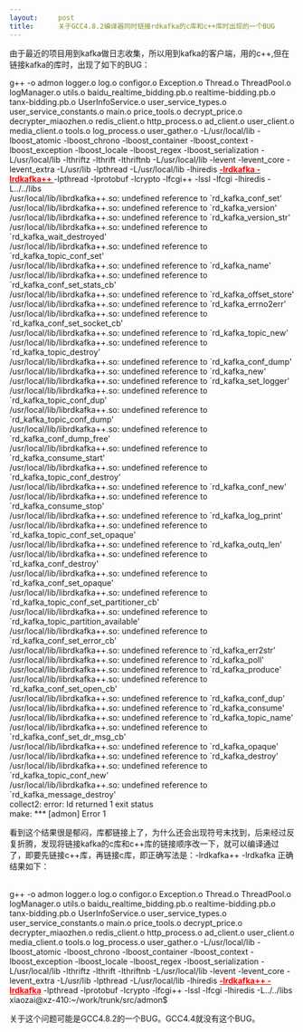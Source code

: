 ```yaml
---
layout:     post
title:      关于GCC4.8.2编译器同时链接rdkafka的c库和c++库时出现的一个BUG
---
```

<div id="article_content" class="article_content clearfix csdn-tracking-statistics" data-pid="blog" data-mod="popu_307" data-dsm="post">
								            <link rel="stylesheet" href="https://csdnimg.cn/release/phoenix/template/css/ck_htmledit_views-f76675cdea.css">
						<div class="htmledit_views" id="content_views">
                
<p>由于最近的项目用到kafka做日志收集，所以用到kafka的客户端，用的c++,但在链接kafka的库时，出现了如下的BUG：</p>
<p>g++ -o admon logger.o log.o configor.o Exception.o Thread.o ThreadPool.o logManager.o utils.o baidu_realtime_bidding.pb.o realtime-bidding.pb.o tanx-bidding.pb.o UserInfoService.o user_service_types.o user_service_constants.o main.o price_tools.o decrypt_price.o
 decrypter_miaozhen.o redis_client.o http_process.o ad_client.o user_client.o media_client.o tools.o log_process.o user_gather.o -L/usr/local/lib -lboost_atomic -lboost_chrono -lboost_container -lboost_context -lboost_exception -lboost_locale -lboost_regex
 -lboost_serialization -L/usr/local/lib -lthriftz -lthrift -lthriftnb -L/usr/local/lib -levent -levent_core -levent_extra -L/usr/lib -lpthread -L/usr/local/lib -lhiredis
<strong><u><span style="color:#FF0000;">-lrdkafka -lrdkafka++</span> </u></strong>-lpthread -lprotobuf -lcrypto -lfcgi++ -lssl -lfcgi -lhiredis -L../../libs<br>
/usr/local/lib/librdkafka++.so: undefined reference to `rd_kafka_conf_set'<br>
/usr/local/lib/librdkafka++.so: undefined reference to `rd_kafka_version'<br>
/usr/local/lib/librdkafka++.so: undefined reference to `rd_kafka_version_str'<br>
/usr/local/lib/librdkafka++.so: undefined reference to `rd_kafka_wait_destroyed'<br>
/usr/local/lib/librdkafka++.so: undefined reference to `rd_kafka_topic_conf_set'<br>
/usr/local/lib/librdkafka++.so: undefined reference to `rd_kafka_name'<br>
/usr/local/lib/librdkafka++.so: undefined reference to `rd_kafka_conf_set_stats_cb'<br>
/usr/local/lib/librdkafka++.so: undefined reference to `rd_kafka_offset_store'<br>
/usr/local/lib/librdkafka++.so: undefined reference to `rd_kafka_errno2err'<br>
/usr/local/lib/librdkafka++.so: undefined reference to `rd_kafka_conf_set_socket_cb'<br>
/usr/local/lib/librdkafka++.so: undefined reference to `rd_kafka_topic_new'<br>
/usr/local/lib/librdkafka++.so: undefined reference to `rd_kafka_topic_destroy'<br>
/usr/local/lib/librdkafka++.so: undefined reference to `rd_kafka_conf_dump'<br>
/usr/local/lib/librdkafka++.so: undefined reference to `rd_kafka_new'<br>
/usr/local/lib/librdkafka++.so: undefined reference to `rd_kafka_set_logger'<br>
/usr/local/lib/librdkafka++.so: undefined reference to `rd_kafka_topic_conf_dup'<br>
/usr/local/lib/librdkafka++.so: undefined reference to `rd_kafka_topic_conf_dump'<br>
/usr/local/lib/librdkafka++.so: undefined reference to `rd_kafka_conf_dump_free'<br>
/usr/local/lib/librdkafka++.so: undefined reference to `rd_kafka_consume_start'<br>
/usr/local/lib/librdkafka++.so: undefined reference to `rd_kafka_topic_conf_destroy'<br>
/usr/local/lib/librdkafka++.so: undefined reference to `rd_kafka_conf_new'<br>
/usr/local/lib/librdkafka++.so: undefined reference to `rd_kafka_consume_stop'<br>
/usr/local/lib/librdkafka++.so: undefined reference to `rd_kafka_log_print'<br>
/usr/local/lib/librdkafka++.so: undefined reference to `rd_kafka_topic_conf_set_opaque'<br>
/usr/local/lib/librdkafka++.so: undefined reference to `rd_kafka_outq_len'<br>
/usr/local/lib/librdkafka++.so: undefined reference to `rd_kafka_conf_destroy'<br>
/usr/local/lib/librdkafka++.so: undefined reference to `rd_kafka_conf_set_opaque'<br>
/usr/local/lib/librdkafka++.so: undefined reference to `rd_kafka_topic_conf_set_partitioner_cb'<br>
/usr/local/lib/librdkafka++.so: undefined reference to `rd_kafka_topic_partition_available'<br>
/usr/local/lib/librdkafka++.so: undefined reference to `rd_kafka_conf_set_error_cb'<br>
/usr/local/lib/librdkafka++.so: undefined reference to `rd_kafka_err2str'<br>
/usr/local/lib/librdkafka++.so: undefined reference to `rd_kafka_poll'<br>
/usr/local/lib/librdkafka++.so: undefined reference to `rd_kafka_produce'<br>
/usr/local/lib/librdkafka++.so: undefined reference to `rd_kafka_conf_set_open_cb'<br>
/usr/local/lib/librdkafka++.so: undefined reference to `rd_kafka_conf_dup'<br>
/usr/local/lib/librdkafka++.so: undefined reference to `rd_kafka_consume'<br>
/usr/local/lib/librdkafka++.so: undefined reference to `rd_kafka_topic_name'<br>
/usr/local/lib/librdkafka++.so: undefined reference to `rd_kafka_conf_set_dr_msg_cb'<br>
/usr/local/lib/librdkafka++.so: undefined reference to `rd_kafka_opaque'<br>
/usr/local/lib/librdkafka++.so: undefined reference to `rd_kafka_destroy'<br>
/usr/local/lib/librdkafka++.so: undefined reference to `rd_kafka_topic_conf_new'<br>
/usr/local/lib/librdkafka++.so: undefined reference to `rd_kafka_message_destroy'<br>
collect2: error: ld returned 1 exit status<br>
make: *** [admon] Error 1<br></p>
<p>看到这个结果很是郁闷，库都链接上了，为什么还会出现符号末找到，后来经过反复折腾，发现将链接kafka的c库和c++库的链接顺序改一下，就可以编译通过了，即要先链接c++库，再链接c库，即正确写法是：-lrdkafka++ -lrdkafka 正确结果如下：<br><br></p>
<p>g++ -o admon logger.o log.o configor.o Exception.o Thread.o ThreadPool.o logManager.o utils.o baidu_realtime_bidding.pb.o realtime-bidding.pb.o tanx-bidding.pb.o UserInfoService.o user_service_types.o user_service_constants.o main.o price_tools.o decrypt_price.o
 decrypter_miaozhen.o redis_client.o http_process.o ad_client.o user_client.o media_client.o tools.o log_process.o user_gather.o -L/usr/local/lib -lboost_atomic -lboost_chrono -lboost_container -lboost_context -lboost_exception -lboost_locale -lboost_regex
 -lboost_serialization -L/usr/local/lib -lthriftz -lthrift -lthriftnb -L/usr/local/lib -levent -levent_core -levent_extra -L/usr/lib -lpthread -L/usr/local/lib -lhiredis
<span style="color:#FF0000;"><u><strong>-lrdkafka++ -lrdkafka</strong></u></span> -lpthread -lprotobuf -lcrypto -lfcgi++ -lssl -lfcgi -lhiredis -L../../libs<br>
xiaozai@xz-410:~/work/trunk/src/admon$ </p>
<p>关于这个问题可能是GCC4.8.2的一个BUG。GCC4.4就没有这个BUG。<br><br><br></p>
            </div>
                </div>